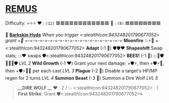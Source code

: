 # [__**REMUS**__](<https://youtu.be/IqAeSUeaVtY>) 
Difficulty: ⭐⭐⭐
:heart: : `(12)` :red_square::red_square::red_square::red_square::red_square::red_square::red_square::red_square::red_square::red_square::red_square::red_square:
:large_blue_diamond: : `(8)`   :blue_square::blue_square::blue_square::blue_square::blue_square::blue_square::blue_square::blue_square:

 :deer:  [**Barkskin Hyde**](https://media.discordapp.net/attachments/1056365502101979146/1168051984532775033/Remus.jpg?ex=65505c2e&is=653de72e&hm=0670dfc75fb3a775a52ba3beceb65e5e3ac6c1bcf87c8e2a69768cf505d9194f&=)
*When you trigger  <:stealthIcon:943248201790677052> grant +:large_blue_diamond:*
=-=-=-=-=-=-=-=-=-=-=-=-=-=-=-=-=-=-=-=
**Moonfire** :boom::zap::twisted_rightwards_arrows: +<:stealthIcon:943248201790677052>
**Adapt** (-1 :large_blue_diamond:) :shield::shield::heart:
**Shapeshift** Swap stats; :boom::heart: swaps :shield:<:stealthIcon:943248201790677052>
**BEES!** (-1 :large_blue_diamond:) :boom::twisted_rightwards_arrows::shield::twisted_rightwards_arrows::boom::twisted_rightwards_arrows::shield: *LVL 2*
**Wild Growth** (-1 :heart:) Grant your next damage: +🛡️⚡, then +🛡️⚡🚫, then +🛡️⚡🚫🎯 per each cast *LVL 3*
**Plague** (-2 :large_blue_diamond:) Disable a target's HP/MP regen for 2 turns *LVL 4*
**Summon Beast** (-3 :large_blue_diamond:) Summon a Dire Wolf *LVL 5*
> **__DIRE WOLF __**
> ﻿:heart:﻿ : 2 / :boom: <:stealthIcon:943248201790677052>﻿ : 1 
> **First Strike**: Grant 🛡️<:stealthIcon:943248201790677052>:cyclone:
